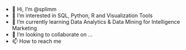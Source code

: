 - 👋 Hi, I’m @splimm
- 👀 I’m interested in SQL, Python, R and Visualization Tools 
- 🌱 I’m currently learning Data Analytics & Data Mining for Intelligence Marketing 
- 💞️ I’m looking to collaborate on ...
- 📫 How to reach me 

<!---
splimm/splimm is a ✨ special ✨ repository because its `README.md` (this file) appears on your GitHub profile.
You can click the Preview link to take a look at your changes.
--->
